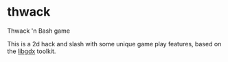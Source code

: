 thwack
======

Thwack 'n Bash game

This is a 2d hack and slash with some unique game play features, based on the [libgdx](http://libgdx.badlogicgames.com/) toolkit.

